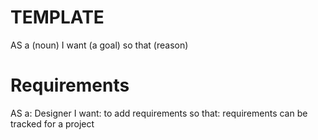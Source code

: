 # TEMPLATE
AS a (noun) 
I want (a goal) 
so that (reason)


# Requirements

AS a: Designer
I want: to add requirements 
so that: requirements can be tracked for a project